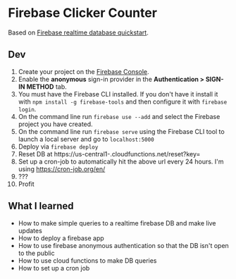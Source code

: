 # Firebase Clicker Counter

Based on [Firebase realtime database quickstart](https://github.com/firebase/quickstart-js/tree/master/database).

## Dev
1. Create your project on the [Firebase Console](https://console.firebase.google.com).
1. Enable the **anonymous** sign-in provider in the **Authentication > SIGN-IN METHOD** tab.
1. You must have the Firebase CLI installed. If you don't have it install it with `npm install -g firebase-tools` and then configure it with `firebase login`.
1. On the command line run `firebase use --add` and select the Firebase project you have created.
1. On the command line run `firebase serve` using the Firebase CLI tool to launch a local server and go to `localhost:5000`
1. Deploy via `firebase deploy`
1. Reset DB at https://us-central1-<PROJECT NAME>.cloudfunctions.net/reset?key=<CRON KEY>
1. Set up a cron-job to automatically hit the above url every 24 hours. I'm using https://cron-job.org/en/
1. ???
1. Profit

## What I learned
- How to make simple queries to a realtime firebase DB and make live updates
- How to deploy a firebase app
- How to use firebase anonymous authentication so that the DB isn't open to the public
- How to use cloud functions to make DB queries
- How to set up a cron job
